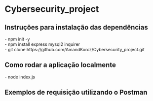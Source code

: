 # Cybersecurity_project

<h2>Instruções para instalação das dependências</h2>
 - npm init -y <br>
 - npm install express mysql2 inquirer<br>
 - git clone https://github.com/AmandKorcz/Cybersecurity_project.git <br>

 <h2>Como rodar a aplicação localmente</h2>
 - node index.js <br>

 <h2>Exemplos de requisição utilizando o Postman</h2>
 
